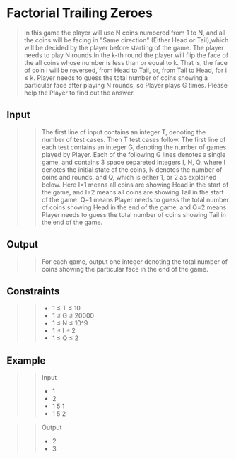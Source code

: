 # Factorial Trailing Zeroes 

>In this game the player will use N coins numbered from 1 to N, and all the coins will be facing in "Same direction" (Either Head or Tail),which will be decided by the player before starting of the game. The player needs to play N rounds.In the k-th round the player will flip the face of the all coins whose number is less than or equal to k. That is, the face of coin i will be reversed, from Head to Tail, or, from Tail to Head, for i ≤ k. Player needs to guess the total number of coins showing a particular face after playing N rounds, so Player plays G times. Please help the Player to find out the answer.

## Input
>>The first line of input contains an integer T, denoting the number of test cases. Then T test cases follow. The first line of each test contains an integer G, denoting the number of games played by Player. Each of the following G lines denotes a single game, and contains 3 space separeted integers I, N, Q, where I denotes the initial state of the coins, N denotes the number of coins and rounds, and Q, which is either 1, or 2 as explained below. Here I=1 means all coins are showing Head in the start of the game, and I=2 means all coins are showing Tail in the start of the game. Q=1 means Player needs to guess the total number of coins showing Head in the end of the game, and Q=2 means Player needs to guess the total number of coins showing Tail in the end of the game.

## Output
>>For each game, output one integer denoting the total number of coins showing the particular face in the end of the game.

## Constraints
>> * 1 ≤ T ≤ 10
>> * 1 ≤ G ≤ 20000
>> * 1 ≤ N ≤ 10^9
>> * 1 ≤ I ≤ 2
>> * 1 ≤ Q ≤ 2

## Example
>> Input
>> * 1
>> * 2
>> * 1 5 1
>> * 1 5 2


>> Output
>> * 2
>> * 3

